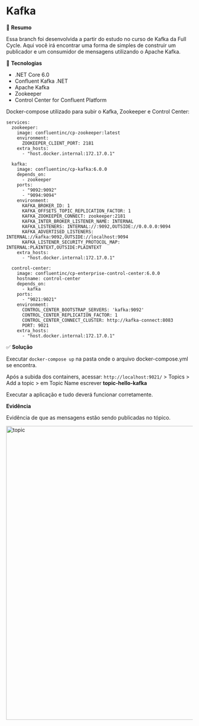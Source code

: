 # Kafka

📝 **Resumo**

Essa branch foi desenvolvida a partir do estudo no curso de Kafka da Full Cycle. Aqui você irá encontrar uma forma de simples de construir um publicador e um consumidor de mensagens utilizando o Apache Kafka.

🚀 **Tecnologias**

- .NET Core 6.0
- Confluent Kafka .NET
- Apache Kafka
- Zookeeper
- Control Center for Confluent Platform

Docker-compose utilizado para subir o Kafka, Zookeeper e Control Center:

```version: "3"
services:  
  zookeeper:
    image: confluentinc/cp-zookeeper:latest
    environment:
      ZOOKEEPER_CLIENT_PORT: 2181
    extra_hosts:
      - "host.docker.internal:172.17.0.1"

  kafka:
    image: confluentinc/cp-kafka:6.0.0
    depends_on:
      - zookeeper
    ports:
      - "9092:9092"
      - "9094:9094"
    environment:
      KAFKA_BROKER_ID: 1
      KAFKA_OFFSETS_TOPIC_REPLICATION_FACTOR: 1
      KAFKA_ZOOKEEPER_CONNECT: zookeeper:2181
      KAFKA_INTER_BROKER_LISTENER_NAME: INTERNAL
      KAFKA_LISTENERS: INTERNAL://:9092,OUTSIDE://0.0.0.0:9094
      KAFKA_ADVERTISED_LISTENERS: INTERNAL://kafka:9092,OUTSIDE://localhost:9094
      KAFKA_LISTENER_SECURITY_PROTOCOL_MAP: INTERNAL:PLAINTEXT,OUTSIDE:PLAINTEXT
    extra_hosts:
      - "host.docker.internal:172.17.0.1"

  control-center:
    image: confluentinc/cp-enterprise-control-center:6.0.0
    hostname: control-center
    depends_on:
      - kafka
    ports:
      - "9021:9021"
    environment:
      CONTROL_CENTER_BOOTSTRAP_SERVERS: 'kafka:9092'
      CONTROL_CENTER_REPLICATION_FACTOR: 1
      CONTROL_CENTER_CONNECT_CLUSTER: http://kafka-connect:8083
      PORT: 9021
    extra_hosts:
      - "host.docker.internal:172.17.0.1"
```

✅ **Solução**

Executar ` docker-compose up ` na pasta onde o arquivo docker-compose.yml se encontra.

Após a subida dos containers, acessar: `http://localhost:9021/` > Topics > Add a topic > em Topic Name escrever **topic-hello-kafka** 

Executar a aplicação e tudo deverá funcionar corretamente.

**Evidência**

Evidência de que as mensagens estão sendo publicadas no tópico.

<img width="790" alt="topic" src="https://github.com/larissebitencourt/kafka/assets/26878743/d437d25b-ddb7-4976-ae13-274f77fd61df">


